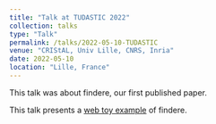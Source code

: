 ```yaml
---
title: "Talk at TUDASTIC 2022"
collection: talks
type: "Talk"
permalink: /talks/2022-05-10-TUDASTIC
venue: "CRIStAL, Univ Lille, CNRS, Inria"
date: 2022-05-10
location: "Lille, France"
---
```


This talk was about findere, our first published paper.

This talk presents a [web toy example](http://bioinformatique.rennes.inria.fr/bloomer/) of findere.